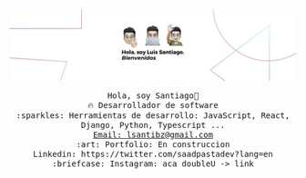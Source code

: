 <img src="banner.JPG"/>
<br/>
<p align="center">
  <samp>
    Hola, soy Santiago👋 <br>
    🔥 Desarrollador de software <br>
    :sparkles: Herramientas de desarrollo: JavaScript, React, Django, Python, Typescript ... <br>
    <a href="mailto:lsantibz@gmail.com">Email: lsantibz@gmail.com</a><br>
    :art: Portfolio: En construccion <br>
                Linkedin: https://twitter.com/saadpastadev?lang=en<br>
  :briefcase: Instagram: aca doubleU -> link <br>

  </samp>
</p>
